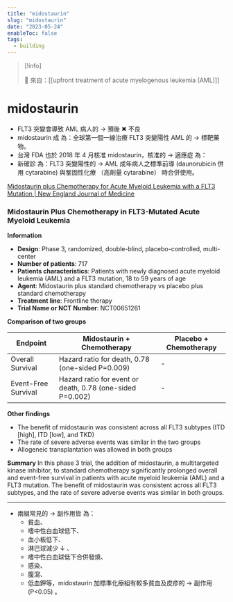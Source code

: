 ```yaml
---
title: "midostaurin"
slug: "midostaurin"
date: "2023-05-24"
enableToc: false
tags:
  - building
---
```


> [!info]
>
> 🌱 來自：[[upfront treatment of acute myelogenous leukemia (AML)]]

# midostaurin

- FLT3 突變會導致 AML 病人的 → 預後 ✖ 不良
- midostaurin 成 為：全球第一個一線治療 FLT3 突變陽性 AML 的 → 標靶藥物。
- 台灣 FDA 也於 2018 年 4 月核准 midostaurin，核准的 → 適應症 為：
- 新確診 為：FLT3 突變陽性的 → AML 成年病人之標準前導 (daunorubicin 併用 cytarabine) 與鞏固性化療 （高劑量 cytarabine） 時合併使用。

[Midostaurin plus Chemotherapy for Acute Myeloid Leukemia with a FLT3 Mutation | New England Journal of Medicine](https://www.nejm.org/doi/full/10.1056/NEJMoa1614359)

### Midostaurin Plus Chemotherapy in FLT3-Mutated Acute Myeloid Leukemia

**Information**

- **Design**: Phase 3, randomized, double-blind, placebo-controlled, multi-center
- **Number of patients**: 717
- **Patients characteristics**: Patients with newly diagnosed acute myeloid leukemia (AML) and a FLT3 mutation, 18 to 59 years of age
- **Agent**: Midostaurin plus standard chemotherapy vs placebo plus standard chemotherapy
- **Treatment line**: Frontline therapy
- **Trial Name or NCT Number**: NCT00651261

**Comparison of two groups**

| Endpoint            | Midostaurin + Chemotherapy                                | Placebo + Chemotherapy |
| ------------------- | --------------------------------------------------------- | ---------------------- |
| Overall Survival    | Hazard ratio for death, 0.78 (one-sided P=0.009)          | -                      |
| Event-Free Survival | Hazard ratio for event or death, 0.78 (one-sided P=0.002) | -                      |

**Other findings**

- The benefit of midostaurin was consistent across all FLT3 subtypes (ITD [high], ITD [low], and TKD)
- The rate of severe adverse events was similar in the two groups
- Allogeneic transplantation was allowed in both groups

**Summary**
In this phase 3 trial, the addition of midostaurin, a multitargeted kinase inhibitor, to standard chemotherapy significantly prolonged overall and event-free survival in patients with acute myeloid leukemia (AML) and a FLT3 mutation. The benefit of midostaurin was consistent across all FLT3 subtypes, and the rate of severe adverse events was similar in both groups.

---

- 兩組常見的 → 副作用皆 為：
  - 貧血、
  - 嗜中性白血球低下、
  - 血小板低下、
  - 淋巴球減少 ↓ 、
  - 嗜中性白血球低下合併發燒、
  - 感染、
  - 腹瀉、
  - 低血鉀等，midostaurin 加標準化療組有較多貧血及皮疹的 → 副作用 (P<0.05) 。
